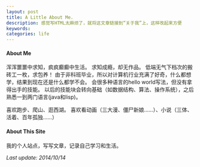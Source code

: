 ```yaml
---
layout: post
title: A Little About Me.
description: 感觉写HTML太麻烦了，就将这文章链接到“关于我”上，这样改起来方便
keywords: 
categories: life
---
```


#### About Me

浑浑噩噩中求知，疯疯癫癫中生活。
求知成瘾，却无作品。
低端无气下档次的搬砖工一枚，求包养！
由于非科班毕业，所以对计算机行业充满了好奇，什么都想学，结果到现在还是什么都学不会。
会很多种语言的hello world写法，但没有拿得出手的技能。
以后的技能块会转向基础（如数据结构、算法、操作系统），之后熟悉一到两门语言(java和lisp)。

喜欢跑步、爬山、逛西湖。
喜欢看动画（三大漫、僵尸新娘……）、小说（三体、活着、百年孤独……）

#### About This Site

我的个人站点，写写文章，记录自己学习和生活。


*Last update: 2014/10/14*

